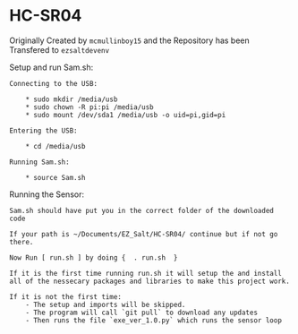# HC-SR04

Originally Created by `mcmullinboy15` and the Repository has been Transfered to `ezsaltdevenv`


Setup and run Sam.sh:

    Connecting to the USB:
    
        * sudo mkdir /media/usb
        * sudo chown -R pi:pi /media/usb
        * sudo mount /dev/sda1 /media/usb -o uid=pi,gid=pi
        
    Entering the USB:
    
        * cd /media/usb
    
    Running Sam.sh:
    
        * source Sam.sh
        
Running the Sensor:

    Sam.sh should have put you in the correct folder of the downloaded code
    
    If your path is ~/Documents/EZ_Salt/HC-SR04/ continue but if not go there.
    
    Now Run [ run.sh ] by doing {  . run.sh  }
    
    If it is the first time running run.sh it will setup the and install all of the nessecary packages and libraries to make this project work.
    
    If it is not the first time:
        - The setup and imports will be skipped. 
        - The program will call `git pull` to download any updates
        - Then runs the file `exe_ver_1.0.py` which runs the sensor loop
    